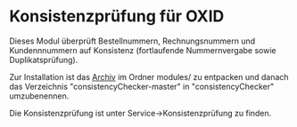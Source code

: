 # Konsistenzprüfung für OXID

Dieses Modul überprüft Bestellnummern, Rechnungsnummern und Kundennnummern auf
Konsistenz (fortlaufende Nummernvergabe sowie Duplikatsprüfung).

Zur Installation ist das [Archiv](https://github.com/felicitus/consistencyChecker/archive/master.zip) im Ordner modules/ zu entpacken und danach das Verzeichnis "consistencyChecker-master" in
"consistencyChecker" umzubenennen.

Die Konsistenzprüfung ist unter Service->Konsistenzprüfung zu finden.
